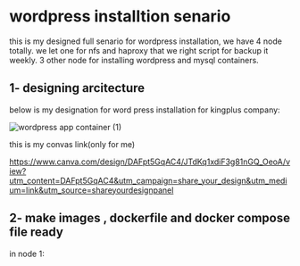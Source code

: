 
# wordpress installtion senario


this is my designed full senario for wordpress installation, we have 4 node totally. we let one for nfs and haproxy that we right script for backup it weekly. 3 other node for installing wordpress and mysql containers.


## 1- designing arcitecture

below is my designation for word press installation for kingplus company:


![wordpress app container (1)](https://github.com/zizitizi/my-devops-Roadmap/assets/123273835/3625c511-a5e8-415d-81e7-2a045a3b5a56)



this is my convas link(only for me)

https://www.canva.com/design/DAFpt5GqAC4/JTdKq1xdiF3g81nGQ_OeoA/view?utm_content=DAFpt5GqAC4&utm_campaign=share_your_design&utm_medium=link&utm_source=shareyourdesignpanel

## 2- make images , dockerfile and docker compose file ready

in node 1:







